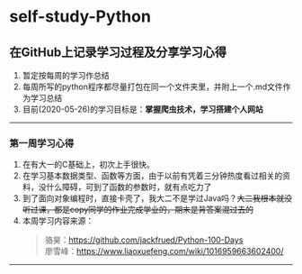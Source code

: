 # **self-study-Python**
## **在GitHub上记录学习过程及分享学习心得**
1. 暂定按每周的学习作总结
2. 每周所写的python程序都尽量打包在同一个文件夹里，并附上一个.md文件作为学习总结
3. 目前(2020-05-26)的学习目标是：**掌握爬虫技术，学习搭建个人网站**
---
### **第一周学习心得**
1. 在有大一的C基础上，初次上手很快。
2. 在学习基本数据类型、函数等方面，由于以前有凭着三分钟热度看过相关的资料，没什么障碍，可到了函数的参数时，就有点吃力了
3. 到了面向对象编程时，直接卡壳了，我大二不是学过Java吗？~~大二我根本就没听过课，都是copy同学的作业完成学业的，期末是背答案混过去的~~
4. 本周学习内容来源：<br/>
    > 骆昊：<https://github.com/jackfrued/Python-100-Days><br/>
    > 廖雪峰：<https://www.liaoxuefeng.com/wiki/1016959663602400/><br/>
---